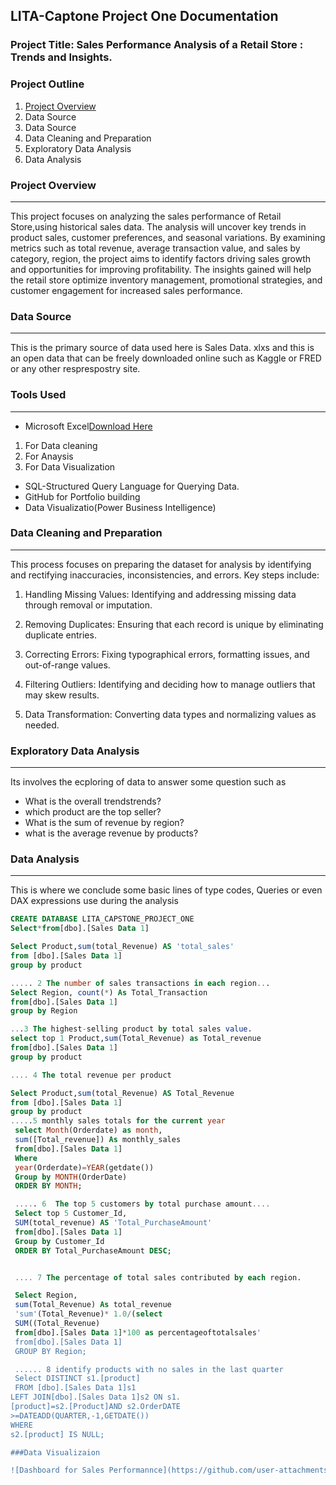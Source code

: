 ## LITA-Captone Project One Documentation

### Project Title: Sales Performance Analysis of a Retail Store : Trends and Insights.
### Project Outline
1.  [Project Overview](project-overview)
2.  Data Source
3.  Data Source
4.  Data Cleaning and Preparation
5.  Exploratory Data Analysis
6.  Data Analysis

### Project Overview
---
This project focuses on analyzing the sales performance of Retail Store,using historical sales data. The analysis will uncover key trends in product sales, customer preferences, and seasonal variations. By examining metrics such as total revenue, average transaction value, and sales by category, region, the project aims to identify factors driving sales growth and opportunities for improving profitability. The insights gained will help the retail store optimize inventory management, promotional strategies, and customer engagement for increased sales performance.

### Data Source
---
This is the primary source of data used here is Sales Data. xlxs and  this is an open data that can be freely downloaded online such as Kaggle or FRED or any other resprespostry site. 

### Tools Used
---
- Microsoft Excel[Download Here](https://wwww.microsoft.com)
1. For Data cleaning
3. For Anaysis
4. For Data Visualization
- SQL-Structured Query Language for Querying Data.
- GitHub for Portfolio building
- Data Visualizatio(Power Business Intelligence)
  
### Data Cleaning and Preparation
---
This process focuses on preparing the dataset for analysis by identifying and rectifying inaccuracies, inconsistencies, and errors. Key steps include:

1. Handling Missing Values: Identifying and addressing missing data through removal or imputation.

2. Removing Duplicates: Ensuring that each record is unique by eliminating duplicate entries.

3. Correcting Errors: Fixing typographical errors, formatting issues, and out-of-range values.

4. Filtering Outliers: Identifying and deciding how to manage outliers that may skew results.

5. Data Transformation: Converting data types and normalizing values as needed.

### Exploratory Data Analysis
---
Its involves the ecploring of data to answer some question such as
- What  is the overall trendstrends? 
- which product are the top seller?
- What is the sum of revenue by region?
- what is the average revenue by products?


### Data Analysis
---
This is where we conclude some basic lines of type codes, Queries or even DAX expressions use during the analysis

```` SQL
CREATE DATABASE LITA_CAPSTONE_PROJECT_ONE
Select*from[dbo].[Sales Data 1]

Select Product,sum(total_Revenue) AS 'total_sales'
from [dbo].[Sales Data 1]
group by product

..... 2 The number of sales transactions in each region...
Select Region, count(*) As Total_Transaction
from[dbo].[Sales Data 1]
group by Region

...3 The highest-selling product by total sales value.
select top 1 Product,sum(Total_Revenue) as Total_revenue
from[dbo].[Sales Data 1]
group by product

.... 4 The total revenue per product

Select Product,sum(total_Revenue) AS Total_Revenue
from [dbo].[Sales Data 1]
group by product
.....5 monthly sales totals for the current year
 select Month(Orderdate) as month,
 sum([Total_revenue]) As monthly_sales
 from[dbo].[Sales Data 1]
 Where
 year(Orderdate)=YEAR(getdate())
 Group by MONTH(OrderDate)
 ORDER BY MONTH;

 ..... 6  The top 5 customers by total purchase amount....
 Select top 5 Customer_Id,
 SUM(total_revenue) AS 'Total_PurchaseAmount'
 from[dbo].[Sales Data 1]
 Group by Customer_Id
 ORDER BY Total_PurchaseAmount DESC;


 .... 7 The percentage of total sales contributed by each region.

 Select Region,
 sum(Total_Revenue) As total_revenue
 'sum'(Total_Revenue)* 1.0/(select 
 SUM((Total_Revenue)
 from[dbo].[Sales Data 1]*100 as percentageoftotalsales'
 from[dbo].[Sales Data 1]
 GROUP BY Region;

 ...... 8 identify products with no sales in the last quarter
 Select DISTINCT s1.[product]
 FROM [dbo].[Sales Data 1]s1
LEFT JOIN[dbo].[Sales Data 1]s2 ON s1.
[product]=s2.[Product]AND s2.OrderDATE
>=DATEADD(QUARTER,-1,GETDATE())
WHERE
s2.[product] IS NULL;

###Data Visualizaion

![Dashboard for Sales Performannce](https://github.com/user-attachments/assets/6f3c06bf-cca1-46f4-8d0d-98150ee7e30e)
